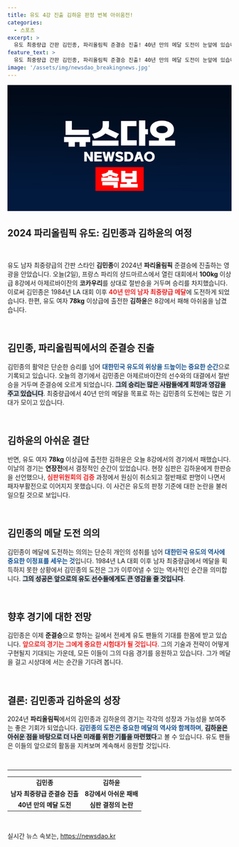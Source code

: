 ```yaml
---
title: 유도 4강 진출 김하윤 판정 번복 아쉬움전!
categories:
  - 스포츠
excerpt: >
  유도 최중량급 간판 김민종, 파리올림픽 준결승 진출! 40년 만의 메달 도전이 눈앞에 있습니다. 그러나 김하윤은 아쉬운 패배… 자세한 내용은 클릭하세요!
feature_text: >
  유도 최중량급 간판 김민종, 파리올림픽 준결승 진출! 40년 만의 메달 도전이 눈앞에 있습니다. 그러나 김하윤은 아쉬운 패배… 자세한 내용은 클릭하세요!
image: '/assets/img/newsdao_breakingnews.jpg'
---
```


<p><img src="/assets/img/newsdao_breakingnews.jpg" alt="koreaapp 속보" /></p>

<h2 data-ke-size="size26">2024 파리올림픽 유도: 김민종과 김하윤의 여정</h2>

<p data-ke-size="size16">&nbsp;</p>

<p>유도 남자 최중량급의 간판 스타인 <b>김민종</b>이 2024년 <b>파리올림픽</b> 준결승에 진출하는 영광을 안았습니다. 오늘(2일), 프랑스 파리의 샹드마르스에서 열린 대회에서 <b>100kg</b> 이상급 8강에서 아제르바이잔의 <b>코카우리</b>를 상대로 절반승을 거두며 승리를 차지했습니다. 이로써 김민종은 1984년 LA 대회 이후 <b><span style="color: #ee2323;">40년 만의 남자 최중량급 메달</span></b>에 도전하게 되었습니다. 한편, 유도 여자 <b>78kg</b> 이상급에 출전한 <b>김하윤</b>은 8강에서 패해 아쉬움을 남겼습니다.</p>

<p data-ke-size="size16">&nbsp;</p>

<h2 data-ke-size="size26">김민종, 파리올림픽에서의 준결승 진출</h2>

<p>김민종의 활약은 단순한 승리를 넘어 <b><span style="color: #1a5490;">대한민국 유도의 위상을 드높이는 중요한 순간</span></b>으로 기록되고 있습니다. 오늘의 경기에서 김민종은 아제르바이잔의 선수와의 대결에서 절반승을 거두며 준결승에 오르게 되었습니다. <b><span style="background-color: #21538527;">그의 승리는 많은 사람들에게 희망과 영감을 주고 있습니다</span></b>. 최중량급에서 40년 만의 메달을 목표로 하는 김민종의 도전에는 많은 기대가 모이고 있습니다.</p>

<p data-ke-size="size16">&nbsp;</p>

<h2 data-ke-size="size26">김하윤의 아쉬운 결단</h2>

<p>반면, 유도 여자 <b>78kg</b> 이상급에 출전한 김하윤은 오늘 8강에서의 경기에서 패했습니다. 이날의 경기는 <b>연장전</b>에서 결정적인 순간이 있었습니다. 현장 심판은 김하윤에게 한판승을 선언했으나, <b><span style="color: #ee2323;">심판위원회의 검증</span></b> 과정에서 원심이 취소되고 절반패로 판명이 나면서 패자부활전으로 이어지지 못했습니다. 이 사건은 유도의 판정 기준에 대한 논란을 불러일으킬 것으로 보입니다.</p>

<p data-ke-size="size16">&nbsp;</p>

<h2 data-ke-size="size26">김민종의 메달 도전 의의</h2>

<p>김민종이 메달에 도전하는 의의는 단순히 개인의 성취를 넘어 <b><span style="color: #1a5490;">대한민국 유도의 역사에 중요한 이정표를 세우는 것</span></b>입니다. 1984년 LA 대회 이후 남자 최중량급에서 메달을 획득하지 못한 상황에서 김민종의 도전은 그가 이루어낼 수 있는 역사적인 순간을 의미합니다. <b><span style="background-color: #21538527;">그의 성공은 앞으로의 유도 선수들에게도 큰 영감을 줄 것입니다</span></b>.</p>

<p data-ke-size="size16">&nbsp;</p>

<h2 data-ke-size="size26">향후 경기에 대한 전망</h2>

<p>김민종은 이제 <b>준결승</b>으로 향하는 길에서 전세계 유도 팬들의 기대를 한몸에 받고 있습니다. <b><span style="color: #ee2323;">앞으로의 경기는 그에게 중요한 시험대가 될 것입니다</span></b>. 그의 기술과 전략이 어떻게 구현될지 기대되는 가운데, 모든 이들이 그의 다음 경기를 응원하고 있습니다. 그가 메달을 걸고 시상대에 서는 순간을 기다려 봅니다.</p>

<p data-ke-size="size16">&nbsp;</p>

<h2 data-ke-size="size26">결론: 김민종과 김하윤의 성장</h2>

<p>2024년 <b>파리올림픽</b>에서의 김민종과 김하윤의 경기는 각각의 성장과 가능성을 보여주는 좋은 기회가 되었습니다. <b><span style="color: #1a5490;">김민종의 도전은 중요한 메달의 역사와 함께하며</span></b>, <b><span style="background-color: #21538527;">김하윤은 아쉬운 점을 바탕으로 더 나은 미래를 위한 기틀을 마련했다</span></b>고 볼 수 있습니다. 유도 팬들은 이들의 앞으로의 활동을 지켜보며 계속해서 응원할 것입니다.</p>

<p data-ke-size="size16">&nbsp;</p>

<hr>

<table style="width: 100%; border-collapse: collapse;">
    <tr>
        <td style="text-align: center; height: 17px;"><b>김민종</b></td>
        <td style="text-align: center; height: 17px;"><b>김하윤</b></td>
    </tr>
    <tr>
        <td style="text-align: center; height: 17px;"><b>남자 최중량급 준결승 진출</b></td>
        <td style="text-align: center; height: 17px;"><b>8강에서 아쉬운 패배</b></td>
    </tr>
    <tr>
        <td style="text-align: center; height: 17px;"><b>40년 만의 메달 도전</b></td>
        <td style="text-align: center; height: 17px;"><b>심판 결정의 논란</b></td>
    </tr>
</table>

<p data-ke-size="size16">&nbsp;</p>
실시간 뉴스 속보는, <a href="https://newsdao.kr" rel="dofollow">https://newsdao.kr</a>


